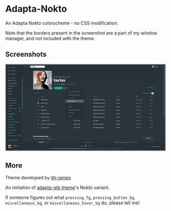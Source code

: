 # Adapta-Nokto

An Adapta Nokto colorscheme - no CSS modification.

Note that the borders present in the screenshot are a part of my window manager, and not included with the theme. 

## Screenshots

![Adapta-Nokto themed Spotify screenshot](screenshot.png)

## More

Theme developed by [@j-james](https://github.com/j-james)

An imitation of [adapta-gtk-theme](https://github.com/adapta-project/adapta-gtk-theme)'s Nokto variant.

If someone figures out what `pressing_fg`, `pressing_button_bg`, `miscellaneous_bg`, or `miscellaneous_hover_bg` do, please tell me!
